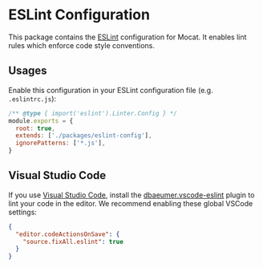 # ESLint Configuration

This package contains the [ESLint](https://eslint.org/) configuration for Mocat. It enables lint rules which enforce code style conventions.

## Usages

Enable this configuration in your ESLint configuration file (e.g. `.eslintrc.js`):

```js
/** @type { import('eslint').Linter.Config } */
module.exports = {
  root: true,
  extends: ['./packages/eslint-config'],
  ignorePatterns: ['*.js'],
}
```

## Visual Studio Code

If you use [Visual Studio Code](https://github.com/microsoft/vscode/), install the [dbaeumer.vscode-eslint](https://marketplace.visualstudio.com/items?itemName=dbaeumer.vscode-eslint) plugin to lint your code in the editor. We recommend enabling these global VSCode settings:

```json
{
  "editor.codeActionsOnSave": {
    "source.fixAll.eslint": true
  }
}
```
